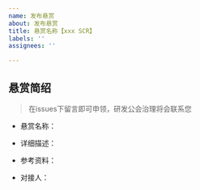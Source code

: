 ```yaml
---
name: 发布悬赏
about: 发布悬赏
title: 悬赏名称【xxx SCR】
labels: ''
assignees: ''

---
```


## 悬赏简绍
> 在issues下留言即可申领，研发公会治理将会联系您

- 悬赏名称：

<!-- 详细描述 -->
- 详细描述：

<!-- 可以提供帮助的资料 -->
- 参考资料：

<!-- 功能点对接人 -->
- 对接人：
